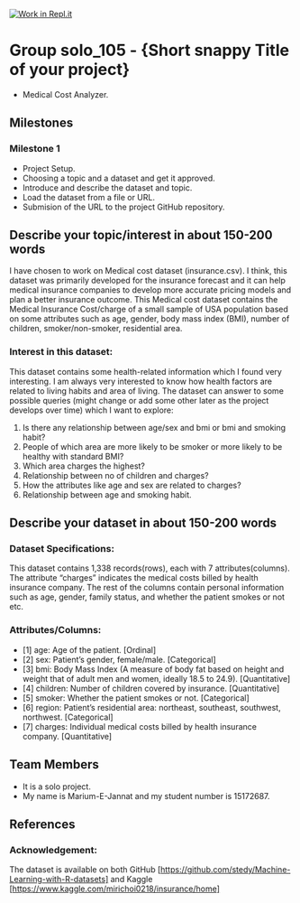 [![Work in Repl.it](https://classroom.github.com/assets/work-in-replit-14baed9a392b3a25080506f3b7b6d57f295ec2978f6f33ec97e36a161684cbe9.svg)](https://classroom.github.com/online_ide?assignment_repo_id=359548&assignment_repo_type=GroupAssignmentRepo)
# Group solo_105 - {Short snappy Title of your project}

- Medical Cost Analyzer.

## Milestones
 
### Milestone 1
 - Project Setup. 
 - Choosing a topic and a dataset and get it approved.
 - Introduce and describe the dataset and topic.
 - Load the dataset from a file or URL.
 - Submision of the URL to the project GitHub repository.

## Describe your topic/interest in about 150-200 words

I have chosen to work on Medical cost dataset (insurance.csv). I think, this dataset was primarily developed for the insurance forecast and it can help medical insurance companies to develop more accurate pricing models and plan a better insurance outcome. This Medical cost dataset contains the Medical Insurance Cost/charge of a small sample of USA population based on some attributes such as age, gender, body mass index (BMI), number of children, smoker/non-smoker, residential area. 

### Interest in this dataset:
This dataset contains some health-related information which I found very interesting. I am always very interested to know how health factors are related to living habits and area of living. The dataset can answer to some possible queries (might change or add some other later as the project develops over time) which I want to explore:
1.	Is there any relationship between age/sex and bmi or bmi and smoking habit?
2.	People of which area are more likely to be smoker or more likely to be healthy with standard BMI?
3.	Which area charges the highest?
4.	Relationship between no of children and charges?
5.	How the attributes like age and sex are related to charges?
6.	Relationship between age and smoking habit.


## Describe your dataset in about 150-200 words

### Dataset Specifications:
This dataset contains 1,338 records(rows), each with 7 attributes(columns). The attribute “charges” indicates the medical costs billed by health insurance company. The rest of the columns contain personal information such as age, gender, family status, and whether the patient smokes or not etc.

### Attributes/Columns:
- [1]	age: Age of the patient. [Ordinal]
- [2]	sex: Patient’s gender, female/male. [Categorical]
- [3]	bmi: Body Mass Index (A measure of body fat based on height and weight that of adult men and women, ideally 18.5 to 24.9). [Quantitative]
- [4]	children: Number of children covered by insurance. [Quantitative]
- [5]	smoker: Whether the patient smokes or not. [Categorical]
- [6]	region: Patient’s residential area: northeast, southeast, southwest, northwest. [Categorical]
- [7]	charges: Individual medical costs billed by health insurance company. [Quantitative]


## Team Members

- It is a solo project.
- My name is Marium-E-Jannat and my student number is 15172687. 


## References

### Acknowledgement: 
The dataset is available on both GitHub [https://github.com/stedy/Machine-Learning-with-R-datasets] and Kaggle [https://www.kaggle.com/mirichoi0218/insurance/home]

